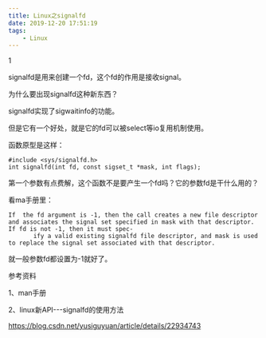 ```yaml
---
title: Linux之signalfd
date: 2019-12-20 17:51:19
tags:
	- Linux
---
```


1

signalfd是用来创建一个fd，这个fd的作用是接收signal。

为什么要出现signalfd这种新东西？

signalfd实现了sigwaitinfo的功能。

但是它有一个好处，就是它的fd可以被select等io复用机制使用。

函数原型是这样：

```
#include <sys/signalfd.h>
int signalfd(int fd, const sigset_t *mask, int flags);
```

第一个参数有点费解，这个函数不是要产生一个fd吗？它的参数fd是干什么用的？

看ma手册里：

```
If  the fd argument is -1, then the call creates a new file descriptor and associates the signal set specified in mask with that descriptor.  If fd is not -1, then it must spec‐
       ify a valid existing signalfd file descriptor, and mask is used to replace the signal set associated with that descriptor.
```

就一般参数fd都设置为-1就好了。



参考资料

1、man手册

2、linux新API---signalfd的使用方法

https://blog.csdn.net/yusiguyuan/article/details/22934743

